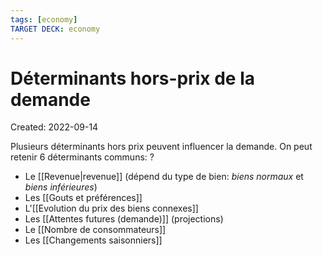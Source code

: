 ```yaml
---
tags: [economy]
TARGET DECK: economy
---
```

# Déterminants hors-prix de la demande
Created: 2022-09-14

Plusieurs déterminants hors prix peuvent influencer la demande. On peut retenir 6 déterminants communs:
?
- Le [[Revenue|revenue]] (dépend du type de bien: *biens normaux* et *biens inférieures*)
- Les [[Gouts et préférences]]
- L'[[Evolution du prix des biens connexes]]
- Les [[Attentes futures (demande)]] (projections)
- Le [[Nombre de consommateurs]]
- Les [[Changements saisonniers]]
<!--SR:!2024-01-13,3,130-->



